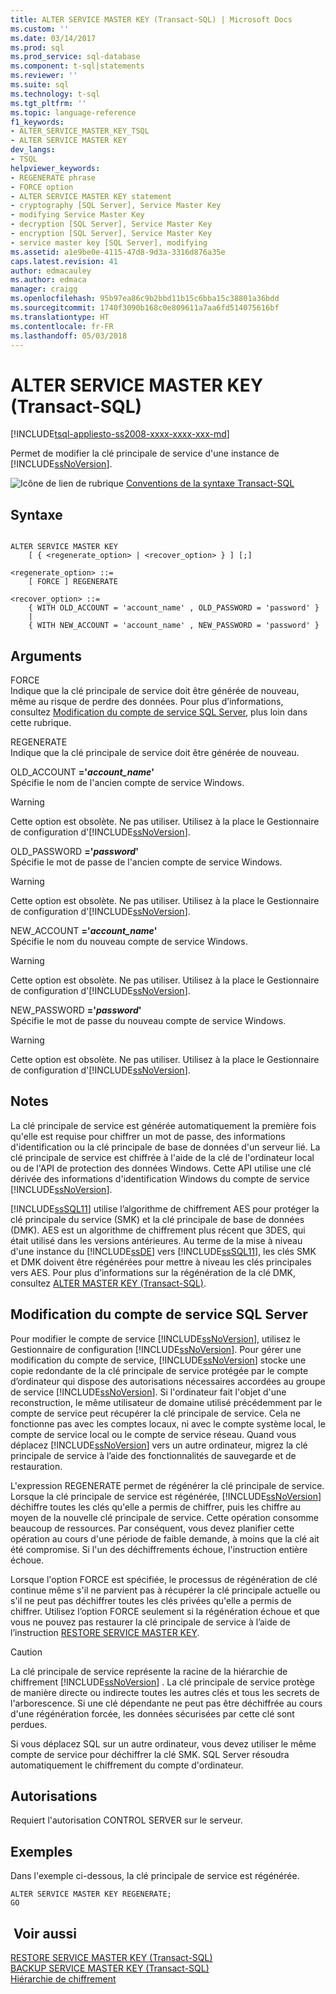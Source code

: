 ```yaml
---
title: ALTER SERVICE MASTER KEY (Transact-SQL) | Microsoft Docs
ms.custom: ''
ms.date: 03/14/2017
ms.prod: sql
ms.prod_service: sql-database
ms.component: t-sql|statements
ms.reviewer: ''
ms.suite: sql
ms.technology: t-sql
ms.tgt_pltfrm: ''
ms.topic: language-reference
f1_keywords:
- ALTER_SERVICE_MASTER_KEY_TSQL
- ALTER SERVICE MASTER KEY
dev_langs:
- TSQL
helpviewer_keywords:
- REGENERATE phrase
- FORCE option
- ALTER SERVICE MASTER KEY statement
- cryptography [SQL Server], Service Master Key
- modifying Service Master Key
- decryption [SQL Server], Service Master Key
- encryption [SQL Server], Service Master Key
- service master key [SQL Server], modifying
ms.assetid: a1e9be0e-4115-47d8-9d3a-3316d876a35e
caps.latest.revision: 41
author: edmacauley
ms.author: edmaca
manager: craigg
ms.openlocfilehash: 95b97ea86c9b2bbd11b15c6bba15c38801a36bdd
ms.sourcegitcommit: 1740f3090b168c0e809611a7aa6fd514075616bf
ms.translationtype: HT
ms.contentlocale: fr-FR
ms.lasthandoff: 05/03/2018
---
```

# <a name="alter-service-master-key-transact-sql"></a>ALTER SERVICE MASTER KEY (Transact-SQL)
[!INCLUDE[tsql-appliesto-ss2008-xxxx-xxxx-xxx-md](../../includes/tsql-appliesto-ss2008-xxxx-xxxx-xxx-md.md)]

  Permet de modifier la clé principale de service d'une instance de [!INCLUDE[ssNoVersion](../../includes/ssnoversion-md.md)].  
  
 ![Icône de lien de rubrique](../../database-engine/configure-windows/media/topic-link.gif "Icône lien de rubrique") [Conventions de la syntaxe Transact-SQL](../../t-sql/language-elements/transact-sql-syntax-conventions-transact-sql.md)  
  
## <a name="syntax"></a>Syntaxe  
  
```  
  
ALTER SERVICE MASTER KEY   
    [ { <regenerate_option> | <recover_option> } ] [;]  
  
<regenerate_option> ::=  
    [ FORCE ] REGENERATE  
  
<recover_option> ::=  
    { WITH OLD_ACCOUNT = 'account_name' , OLD_PASSWORD = 'password' }  
    |      
    { WITH NEW_ACCOUNT = 'account_name' , NEW_PASSWORD = 'password' }  
```  
  
## <a name="arguments"></a>Arguments  
 FORCE  
 Indique que la clé principale de service doit être générée de nouveau, même au risque de perdre des données. Pour plus d’informations, consultez [Modification du compte de service SQL Server](#_changing), plus loin dans cette rubrique.  
  
 REGENERATE  
 Indique que la clé principale de service doit être générée de nouveau.  
  
 OLD_ACCOUNT **='***account_name***'**  
 Spécifie le nom de l'ancien compte de service Windows.  
  
> [!WARNING]  
>  Cette option est obsolète. Ne pas utiliser. Utilisez à la place le Gestionnaire de configuration d'[!INCLUDE[ssNoVersion](../../includes/ssnoversion-md.md)].  
  
 OLD_PASSWORD **='***password***'**  
 Spécifie le mot de passe de l'ancien compte de service Windows.  
  
> [!WARNING]  
>  Cette option est obsolète. Ne pas utiliser. Utilisez à la place le Gestionnaire de configuration d'[!INCLUDE[ssNoVersion](../../includes/ssnoversion-md.md)].  
  
 NEW_ACCOUNT **='***account_name***'**  
 Spécifie le nom du nouveau compte de service Windows.  
  
> [!WARNING]  
>  Cette option est obsolète. Ne pas utiliser. Utilisez à la place le Gestionnaire de configuration d'[!INCLUDE[ssNoVersion](../../includes/ssnoversion-md.md)].  
  
 NEW_PASSWORD **='***password***'**  
 Spécifie le mot de passe du nouveau compte de service Windows.  
  
> [!WARNING]  
>  Cette option est obsolète. Ne pas utiliser. Utilisez à la place le Gestionnaire de configuration d'[!INCLUDE[ssNoVersion](../../includes/ssnoversion-md.md)].  
  
## <a name="remarks"></a>Notes   
 La clé principale de service est générée automatiquement la première fois qu'elle est requise pour chiffrer un mot de passe, des informations d'identification ou la clé principale de base de données d'un serveur lié. La clé principale de service est chiffrée à l'aide de la clé de l'ordinateur local ou de l'API de protection des données Windows. Cette API utilise une clé dérivée des informations d'identification Windows du compte de service [!INCLUDE[ssNoVersion](../../includes/ssnoversion-md.md)].  
  
 [!INCLUDE[ssSQL11](../../includes/sssql11-md.md)] utilise l’algorithme de chiffrement AES pour protéger la clé principale du service (SMK) et la clé principale de base de données (DMK). AES est un algorithme de chiffrement plus récent que 3DES, qui était utilisé dans les versions antérieures. Au terme de la mise à niveau d'une instance du [!INCLUDE[ssDE](../../includes/ssde-md.md)] vers [!INCLUDE[ssSQL11](../../includes/sssql11-md.md)], les clés SMK et DMK doivent être régénérées pour mettre à niveau les clés principales vers AES. Pour plus d’informations sur la régénération de la clé DMK, consultez [ALTER MASTER KEY &#40;Transact-SQL&#41;](../../t-sql/statements/alter-master-key-transact-sql.md).  
  
##  <a name="_changing"></a> Modification du compte de service SQL Server  
 Pour modifier le compte de service [!INCLUDE[ssNoVersion](../../includes/ssnoversion-md.md)], utilisez le Gestionnaire de configuration [!INCLUDE[ssNoVersion](../../includes/ssnoversion-md.md)]. Pour gérer une modification du compte de service, [!INCLUDE[ssNoVersion](../../includes/ssnoversion-md.md)] stocke une copie redondante de la clé principale de service protégée par le compte d’ordinateur qui dispose des autorisations nécessaires accordées au groupe de service [!INCLUDE[ssNoVersion](../../includes/ssnoversion-md.md)]. Si l'ordinateur fait l'objet d'une reconstruction, le même utilisateur de domaine utilisé précédemment par le compte de service peut récupérer la clé principale de service. Cela ne fonctionne pas avec les comptes locaux, ni avec le compte système local, le compte de service local ou le compte de service réseau. Quand vous déplacez [!INCLUDE[ssNoVersion](../../includes/ssnoversion-md.md)] vers un autre ordinateur, migrez la clé principale de service à l’aide des fonctionnalités de sauvegarde et de restauration.  
  
 L'expression REGENERATE permet de régénérer la clé principale de service. Lorsque la clé principale de service est régénérée, [!INCLUDE[ssNoVersion](../../includes/ssnoversion-md.md)] déchiffre toutes les clés qu'elle a permis de chiffrer, puis les chiffre au moyen de la nouvelle clé principale de service. Cette opération consomme beaucoup de ressources. Par conséquent, vous devez planifier cette opération au cours d'une période de faible demande, à moins que la clé ait été compromise. Si l'un des déchiffrements échoue, l'instruction entière échoue.  
  
 Lorsque l'option FORCE est spécifiée, le processus de régénération de clé continue même s'il ne parvient pas à récupérer la clé principale actuelle ou s'il ne peut pas déchiffrer toutes les clés privées qu'elle a permis de chiffrer. Utilisez l’option FORCE seulement si la régénération échoue et que vous ne pouvez pas restaurer la clé principale de service à l’aide de l’instruction [RESTORE SERVICE MASTER KEY](../../t-sql/statements/restore-service-master-key-transact-sql.md).  
  
> [!CAUTION]  
>  La clé principale de service représente la racine de la hiérarchie de chiffrement [!INCLUDE[ssNoVersion](../../includes/ssnoversion-md.md)] . La clé principale de service protège de manière directe ou indirecte toutes les autres clés et tous les secrets de l'arborescence. Si une clé dépendante ne peut pas être déchiffrée au cours d'une régénération forcée, les données sécurisées par cette clé sont perdues.  
  
 Si vous déplacez SQL sur un autre ordinateur, vous devez utiliser le même compte de service pour déchiffrer la clé SMK. SQL Server résoudra automatiquement le chiffrement du compte d'ordinateur.  
  
## <a name="permissions"></a>Autorisations  
 Requiert l'autorisation CONTROL SERVER sur le serveur.  
  
## <a name="examples"></a>Exemples  
 Dans l'exemple ci-dessous, la clé principale de service est régénérée.  
  
```  
ALTER SERVICE MASTER KEY REGENERATE;  
GO  
```  
  
## <a name="see-also"></a> Voir aussi  
 [RESTORE SERVICE MASTER KEY &#40;Transact-SQL&#41;](../../t-sql/statements/restore-service-master-key-transact-sql.md)   
 [BACKUP SERVICE MASTER KEY &#40;Transact-SQL&#41;](../../t-sql/statements/backup-service-master-key-transact-sql.md)   
 [Hiérarchie de chiffrement](../../relational-databases/security/encryption/encryption-hierarchy.md)  
  
  
